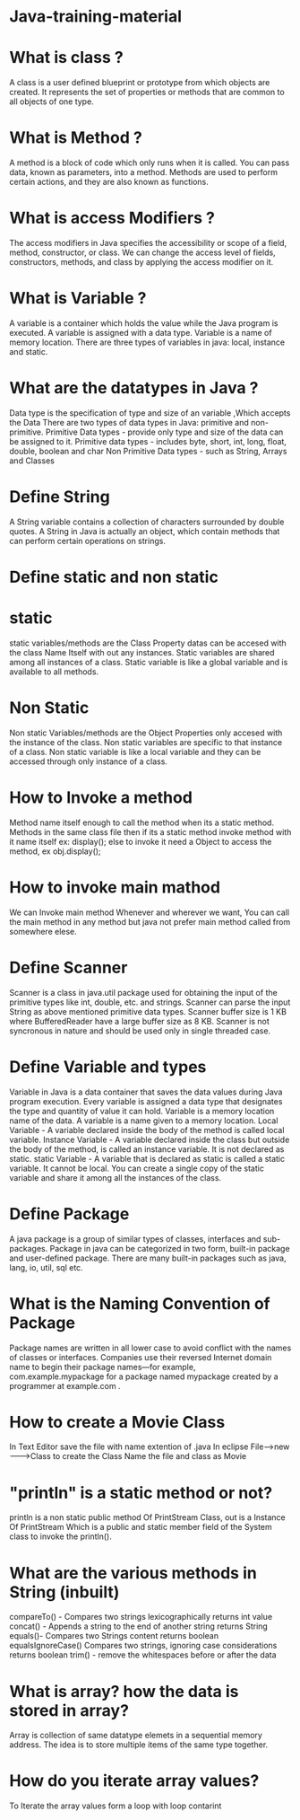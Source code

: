 # Java-training-material
# What is class ?
 A class is a user defined blueprint or prototype from which objects are created. It represents the set of properties or methods that are common to all objects of one type.
# What is Method ?
A method is a block of code which only runs when it is called. You can pass data, known as parameters, into a method. Methods are used to perform certain actions, and they are also known as functions.
# What is access Modifiers ?
The access modifiers in Java specifies the accessibility or scope of a field, method, constructor, or class. We can change the access level of fields, constructors, methods, and class by applying the access modifier on it.
# What is Variable ?
A variable is a container which holds the value while the Java program is executed. A variable is assigned with a data type.
Variable is a name of memory location. There are three types of variables in java: local, instance and static.
# What are the datatypes in Java ?
 Data type is the specification of type  and size of an variable ,Which accepts the Data
There are two types of data types in Java: primitive and non-primitive.
Primitive Data types - provide only type and size of the data can be assigned to it.
Primitive data types - includes byte, short, int, long, float, double, boolean and char
Non Primitive Data types - such as String, Arrays and Classes
# Define String
 A String variable contains a collection of characters surrounded by double quotes.
 A String in Java is actually an object, which contain methods that can perform certain operations on strings.
# Define static and non static
# static
 static variables/methods are the Class Property datas can be accesed with the class Name Itself with out any instances.
 Static variables are shared among all instances of a class.
 Static variable is like a global variable and is available to all methods.
# Non Static
  Non static Variables/methods are the Object Properties only accesed with the instance of the class.
  Non static variables are specific to that instance of a class.
  Non static variable is like a local variable and they can be accessed through only instance of a class.
# How to Invoke a method
 Method name itself enough to call the method when its a static method.
 Methods in the same class file then
  if its a static method invoke method with it name itself ex:  display();
  else to invoke it need a Object to access the method,   ex obj.display();
# How to invoke main mathod 
 We can Invoke main method Whenever and wherever we want,
 You can call the main method in any method but java not prefer main method called from somewhere elese.
# Define Scanner
 Scanner is a class in java.util package used for obtaining the input of the primitive types like int, double, etc. and strings.
 Scanner can parse the input String as above mentioned primitive data types.
 Scanner buffer size is 1 KB where BufferedReader have a large buffer size as 8 KB.
 Scanner is not syncronous in nature and should be used only in single threaded case.
#  Define Variable and types
Variable in Java is a data container that saves the data values during Java program execution.
Every variable is assigned a data type that designates the type and quantity of value it can hold. 
Variable is a memory location name of the data. A variable is a name given to a memory location.
 Local Variable - A variable declared inside the body of the method is called local variable.
 Instance Variable - A variable declared inside the class but outside the body of the method, is called an instance variable. It is not declared as static.
 static Variable - A variable that is declared as static is called a static variable. It cannot be local. You can create a single copy of the static variable and share it among all the instances of the class.
# Define Package
 A java package is a group of similar types of classes, interfaces and sub-packages.
 Package in java can be categorized in two form, built-in package and user-defined package.
 There are many built-in packages such as java, lang, io, util, sql etc.
# What is the Naming Convention of Package
Package names are written in all lower case to avoid conflict with the names of classes or interfaces.
Companies use their reversed Internet domain name to begin their package names—for example, 
com.example.mypackage for a package named mypackage created by a programmer at example.com .
# How to create a Movie Class
 In Text Editor 
 save the file with name extention of .java
 In eclipse File-->new --->Class to create the Class
 Name the file and class as Movie
 # "println" is a static method or not?
 println is a non static public method Of PrintStream Class,
 out  is a Instance Of PrintStream Which is a public and static member field of the System class to invoke the println().
 # What are the various methods in String (inbuilt)
compareTo()	- Compares two strings lexicographically	returns int value
concat()	- Appends a string to the end of another string	returns String
equals()- Compares two Strings content returns boolean 
equalsIgnoreCase()	Compares two strings, ignoring case considerations returns	boolean
trim()  - remove the whitespaces before or after the data
# What is array? how the data is stored in array?
 Array is collection of same datatype elemets in a sequential memory address.
 The idea is to store multiple items of the same type together.
 # How do you iterate array values?
  To Iterate the array values form a loop with loop contarint

